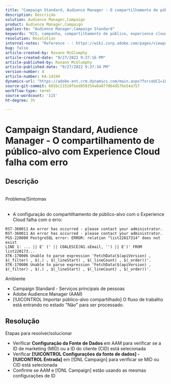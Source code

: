 ```yaml
---
title: "Campaign Standard, Audience Manager - O compartilhamento de público-alvo com Experience Cloud falha com erro"
description: Descrição
solution: Audience Manager,Campaign
product: Audience Manager,Campaign
applies-to: "Audience Manager,Campaign Standard"
keywords: "KCS, campanha, compartilhamento de público, experience cloud, erro, AAM"
resolution: Resolution
internal-notes: "Reference - : https://wiki.corp.adobe.com/pages/viewpage.action?pageId=1061261145#space-menu-link-content  Resolved in - https://jira.corp.adobe.com/browse/CAMP-34744"
bug: false
article-created-by: Roxann McGlumphy
article-created-date: "9/27/2022 9:37:16 PM"
article-published-by: Roxann McGlumphy
article-published-date: "9/27/2022 9:37:34 PM"
version-number: 4
article-number: KA-14194
dynamics-url: "https://adobe-ent.crm.dynamics.com/main.aspx?forceUCI=1&pagetype=entityrecord&etn=knowledgearticle&id=ba916c8a-ac3e-ed11-9db1-00224808613b"
source-git-commit: 601bc11510fbed850354a0a077064d576e54a757
workflow-type: tm+mt
source-wordcount: '115'
ht-degree: 3%

---
```


# Campaign Standard, Audience Manager - O compartilhamento de público-alvo com Experience Cloud falha com erro

## Descrição

<br>Problema/Sintomas<br><br>
- A configuração do compartilhamento de público-alvo com o Experience Cloud falha com o erro:



```
RST-360011 An error has occurred - please contact your administrator.
RST-360011 An error has occurred - please contact your administrator.
PGS-220000 PostgreSQL error: ERROR: relation "list22017314" does not exist
LINE 1: ... || E' (' || COALESCE(N1.sEmail, '') || E')' FROM list220173...
XTK-170006 Unable to parse expression 'FetchData($(apiVersion) , $(_filter) , $(.) , $(_lineStart) , $(_lineCount) , $(_order))'.
XTK-170006 Unable to parse expression 'FetchData($(apiVersion) , $(_filter) , $(.) , $(_lineStart) , $(_lineCount) , $(_order))'.
```



Ambiente
- Campaign Standard - Serviços principais de pessoas
- Adobe Audience Manager (AAM)
- [!UICONTROL Importar público-alvo compartilhado] O fluxo de trabalho está entrando no estado &quot;Não&quot; para ser processado.









## Resolução

Etapas para resolver/solucionar
- Verificar <b>Configuração da Fonte de Dados </b>em AAM para verificar se a ID de marketing (MID) ou a ID do cliente (CID) está selecionada
- Verificar <b>[!UICONTROL Configurações da fonte de dados] - [!UICONTROL Entrada]</b> em [!DNL Campaign] para verificar se MID ou CID está selecionada
- Confirme se AAM e [!DNL Campaign] estão usando as mesmas configurações de ID

